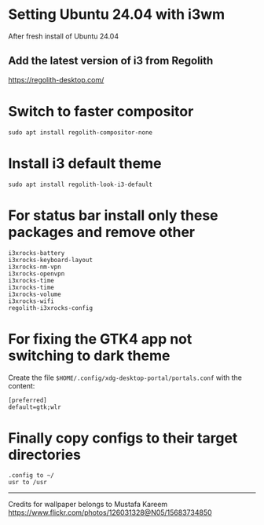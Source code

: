 # Setting Ubuntu 24.04 with i3wm

After fresh install of Ubuntu 24.04 

## Add the latest version of i3 from Regolith
https://regolith-desktop.com/

# Switch to faster compositor
`sudo apt install regolith-compositor-none`

# Install i3 default theme
`sudo apt install regolith-look-i3-default`

# For status bar install only these packages and remove other
```
i3xrocks-battery
i3xrocks-keyboard-layout
i3xrocks-nm-vpn
i3xrocks-openvpn
i3xrocks-time
i3xrocks-time
i3xrocks-volume
i3xrocks-wifi
regolith-i3xrocks-config
```

# For fixing the GTK4 app not switching to dark theme
Create the file `$HOME/.config/xdg-desktop-portal/portals.conf` with the content:
```
[preferred]
default=gtk;wlr
```

# Finally copy configs to their target directories
```
.config to ~/
usr to /usr
```

---

Credits for wallpaper belongs to Mustafa Kareem
https://www.flickr.com/photos/126031328@N05/15683734850
